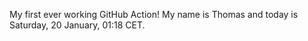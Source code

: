 My first ever working GitHub Action!
My name is Thomas and today is Saturday, 20 January, 01:18 CET. 

